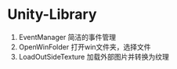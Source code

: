 # Unity-Library
1. EventManager 简洁的事件管理
2. OpenWinFolder 打开win文件夹，选择文件
3. LoadOutSideTexture 加载外部图片并转换为纹理
